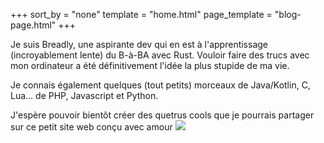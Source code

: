 +++
sort_by = "none"
template = "home.html"
page_template = "blog-page.html"
+++

Je suis Breadly, une aspirante dev qui en est à l'apprentissage (incroyablement lente) du B-à-BA avec Rust. Vouloir faire des trucs avec mon ordinateur a été définitivement l'idée la plus stupide de ma vie.

Je connais également quelques (tout petits) morceaux de Java/Kotlin, C, Lua… de PHP, Javascript et Python.


J'espère pouvoir bientôt créer des quetrus cools que je pourrais partager sur ce petit site web conçu avec amour ![](/images/catAnim/catNom.gif)